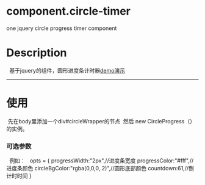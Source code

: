 # component.circle-timer
one jquery circle progress timer component
# Description
   基于jquery的组件，圆形进度条计时器[demo演示](https://yesman0319.github.io/component.circle-timer/circle-timer.html)
***
# 使用
  先在body里添加一个div#circleWrapper的节点
  然后 new CircleProgress（）的实例。
### 可选参数
   例如：
   opts = {
		progressWidth:"2px",//进度条宽度
		progressColor:"#fff",//进度条颜色
		circleBgColor:"rgba(0,0,0,.2)",//圆形底部颜色
		countdown:61,//倒计时时间
	}
